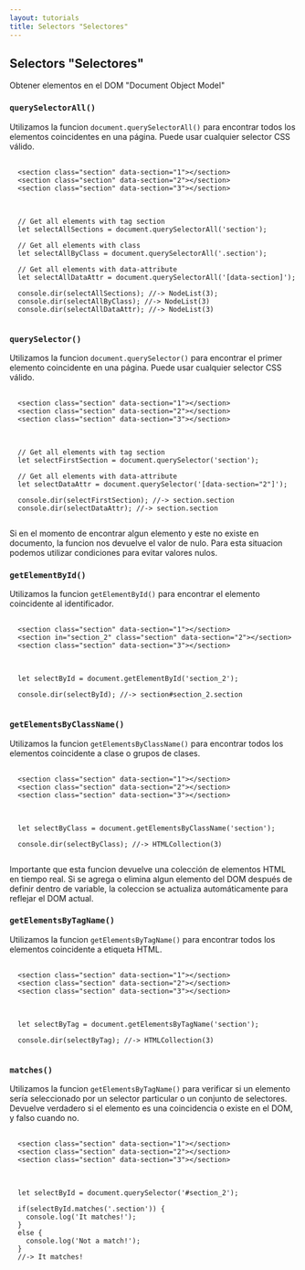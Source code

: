 ```yaml
---
layout: tutorials
title: Selectors "Selectores"
---
```

<h2 class="tutorials-content__sub-title">Selectors "Selectores"</h2>

<p class="tutorials-content__text">Obtener elementos en el DOM "Document Object Model"</p>

<h3 class="tutorials-content__sub-title"><code class="tutorials__code">querySelectorAll()</code></h3>

<p>Utilizamos la funcion <code class="tutorials__code">document.querySelectorAll()</code> para encontrar todos los elementos coincidentes en una página. Puede usar cualquier selector CSS válido.</p>

<pre>
  <code class="language-html">
  &#60;section class="section" data-section="1"&#62;&#60;/section&#62;
  &#60;section class="section" data-section="2"&#62;&#60;/section&#62;
  &#60;section class="section" data-section="3"&#62;&#60;/section&#62;
  </code>
</pre>

<pre>
  <code class="language-javascript">
  // Get all elements with tag section
  let selectAllSections = document.querySelectorAll('section');

  // Get all elements with class
  let selectAllByClass = document.querySelectorAll('.section');

  // Get all elements with data-attribute
  let selectAllDataAttr = document.querySelectorAll('[data-section]');

  console.dir(selectAllSections); //-> NodeList(3);
  console.dir(selectAllByClass); //-> NodeList(3)
  console.dir(selectAllDataAttr); //-> NodeList(3)
  </code>
</pre>

<h3 class="tutorials-content__sub-title"><code class="tutorials__code">querySelector()</code></h3>

<p>Utilizamos la funcion <code class="tutorials__code">document.querySelector()</code> para encontrar el primer elemento coincidente en una página. Puede usar cualquier selector CSS válido.</p>

<pre>
  <code class="language-html">
  &#60;section class="section" data-section="1"&#62;&#60;/section&#62;
  &#60;section class="section" data-section="2"&#62;&#60;/section&#62;
  &#60;section class="section" data-section="3"&#62;&#60;/section&#62;
  </code>
</pre>

<pre>
  <code class="language-javascript">
  // Get all elements with tag section
  let selectFirstSection = document.querySelector('section');

  // Get all elements with data-attribute
  let selectDataAttr = document.querySelector('[data-section="2"]');

  console.dir(selectFirstSection); //-> section.section
  console.dir(selectDataAttr); //-> section.section
  </code>
</pre>

<p>Si en el momento de encontrar algun elemento y este no existe en documento, la funcion nos devuelve el valor de nulo. Para esta situacion podemos utilizar condiciones para evitar valores nulos.</p>

<h3 class="tutorials-content__sub-title"><code class="tutorials__code">getElementById()</code></h3>

<p>Utilizamos la funcion <code class="tutorials__code">getElementById()</code> para encontrar el elemento coincidente al identificador.</p>

<pre>
  <code class="language-html">
  &#60;section class="section" data-section="1"&#62;&#60;/section&#62;
  &#60;section in="section_2" class="section" data-section="2"&#62;&#60;/section&#62;
  &#60;section class="section" data-section="3"&#62;&#60;/section&#62;
  </code>
</pre>

<pre>
  <code class="language-javascript">
  let selectById = document.getElementById('section_2');

  console.dir(selectById); //-> section#section_2.section
  </code>
</pre>

<h3 class="tutorials-content__sub-title"><code class="tutorials__code">getElementsByClassName()</code></h3>

<p>Utilizamos la funcion <code class="tutorials__code">getElementsByClassName()</code> para encontrar todos los elementos coincidente a clase o grupos de clases.</p>

<pre>
  <code class="language-html">
  &#60;section class="section" data-section="1"&#62;&#60;/section&#62;
  &#60;section class="section" data-section="2"&#62;&#60;/section&#62;
  &#60;section class="section" data-section="3"&#62;&#60;/section&#62;
  </code>
</pre>

<pre>
  <code class="language-javascript">
  let selectByClass = document.getElementsByClassName('section');

  console.dir(selectByClass); //-> HTMLCollection(3)
  </code>
</pre>

<p>Importante que esta funcion devuelve una colección de elementos HTML en tiempo real. Si se agrega o elimina algun elemento del DOM después de definir dentro de variable, la coleccion se actualiza automáticamente para reflejar el DOM actual.</p>

<h3 class="tutorials-content__sub-title"><code class="tutorials__code">getElementsByTagName()</code></h3>

<p>Utilizamos la funcion <code class="tutorials__code">getElementsByTagName()</code> para encontrar todos los elementos coincidente a etiqueta HTML.</p>

<pre>
  <code class="language-html">
  &#60;section class="section" data-section="1"&#62;&#60;/section&#62;
  &#60;section class="section" data-section="2"&#62;&#60;/section&#62;
  &#60;section class="section" data-section="3"&#62;&#60;/section&#62;
  </code>
</pre>

<pre>
  <code class="language-javascript">
  let selectByTag = document.getElementsByTagName('section');

  console.dir(selectByTag); //-> HTMLCollection(3)
  </code>
</pre>

<h3 class="tutorials-content__sub-title"><code class="tutorials__code">matches()</code></h3>

<p>Utilizamos la funcion <code class="tutorials__code">getElementsByTagName()</code> para verificar si un elemento sería seleccionado por un selector particular o un conjunto de selectores. Devuelve verdadero si el elemento es una coincidencia o existe en el DOM, y falso cuando no.</p>

<pre>
  <code class="language-html">
  &#60;section class="section" data-section="1"&#62;&#60;/section&#62;
  &#60;section class="section" data-section="2"&#62;&#60;/section&#62;
  &#60;section class="section" data-section="3"&#62;&#60;/section&#62;
  </code>
</pre>

<pre>
  <code class="language-javascript">
  let selectById = document.querySelector('#section_2');

  if(selectById.matches('.section')) {
    console.log('It matches!');
  }
  else {
    console.log('Not a match!');
  }
  //-> It matches!
  </code>
</pre>
